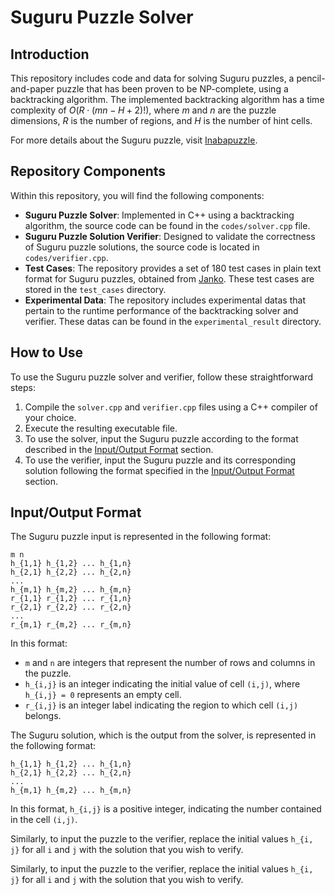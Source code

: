 # Suguru Puzzle Solver

## Introduction

This repository includes code and data for solving Suguru puzzles, a pencil-and-paper puzzle that has been proven to be NP-complete, using a backtracking algorithm. The implemented backtracking algorithm has a time complexity of $O(R \cdot (mn - H + 2)!)$, where $m$ and $n$ are the puzzle dimensions, $R$ is the number of regions, and $H$ is the number of hint cells.

For more details about the Suguru puzzle, visit [Inabapuzzle](http://www.inabapuzzle.com/honkaku/nblock.html).

## Repository Components

Within this repository, you will find the following components:

* **Suguru Puzzle Solver**: Implemented in C++ using a backtracking algorithm, the source code can be found in the `codes/solver.cpp` file.
* **Suguru Puzzle Solution Verifier**: Designed to validate the correctness of Suguru puzzle solutions, the source code is located in `codes/verifier.cpp`.
* **Test Cases**: The repository provides a set of 180 test cases in plain text format for Suguru puzzles, obtained from [Janko](https://www.janko.at/Raetsel/Juosan/index.htm). These test cases are stored in the `test_cases` directory.
* **Experimental Data**: The repository includes experimental datas that pertain to the runtime performance of the backtracking solver and verifier. These datas can be found in the `experimental_result` directory.

## How to Use

To use the Suguru puzzle solver and verifier, follow these straightforward steps:

1. Compile the `solver.cpp` and `verifier.cpp` files using a C++ compiler of your choice.
2. Execute the resulting executable file.
3. To use the solver, input the Suguru puzzle according to the format described in the [Input/Output Format](#inputoutput-format) section.
4. To use the verifier, input the Suguru puzzle and its corresponding solution following the format specified in the [Input/Output Format](#inputoutput-format) section.

## Input/Output Format

The Suguru puzzle input is represented in the following format:

```
m n
h_{1,1} h_{1,2} ... h_{1,n}
h_{2,1} h_{2,2} ... h_{2,n}
...
h_{m,1} h_{m,2} ... h_{m,n}
r_{1,1} r_{1,2} ... r_{1,n}
r_{2,1} r_{2,2} ... r_{2,n}
...
r_{m,1} r_{m,2} ... r_{m,n}
```

In this format:
- `m` and `n` are integers that represent the number of rows and columns in the puzzle.
- `h_{i,j}` is an integer indicating the initial value of cell `(i,j)`, where `h_{i,j} = 0` represents an empty cell.
- `r_{i,j}` is an integer label indicating the region to which cell `(i,j)` belongs.

The Suguru solution, which is the output from the solver, is represented in the following format:

```
h_{1,1} h_{1,2} ... h_{1,n}
h_{2,1} h_{2,2} ... h_{2,n}
...
h_{m,1} h_{m,2} ... h_{m,n}
```

In this format, `h_{i,j}` is a positive integer, indicating the number contained in the cell `(i,j)`.

Similarly, to input the puzzle to the verifier, replace the initial values `h_{i, j}` for all `i` and `j` with the solution that you wish to verify.

Similarly, to input the puzzle to the verifier, replace the initial values `h_{i, j}` for all `i` and `j` with the solution that you wish to verify.
